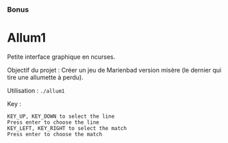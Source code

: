 ### Bonus
# Allum1

Petite interface graphique en ncurses.

Objectif du projet : Créer un jeu de Marienbad version misère (le dernier qui tire une allumette à perdu).

Utilisation : ```./allum1```

Key :

    KEY_UP, KEY_DOWN to select the line
    Press enter to choose the line
    KEY_LEFT, KEY_RIGHT to select the match
    Press enter to choose the match
